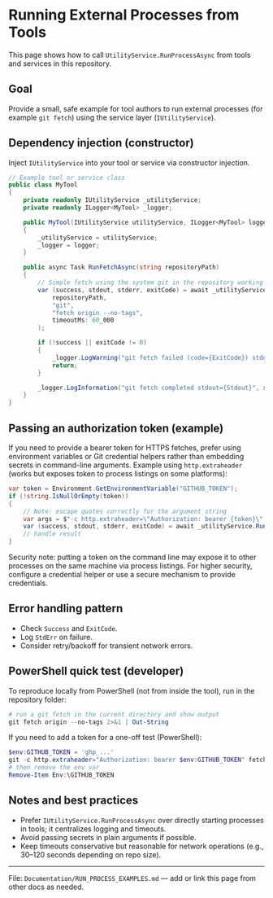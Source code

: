 # Running External Processes from Tools

This page shows how to call `UtilityService.RunProcessAsync` from tools and services in this repository.

## Goal

Provide a small, safe example for tool authors to run external processes (for example `git fetch`) using the service layer (`IUtilityService`).

## Dependency injection (constructor)

Inject `IUtilityService` into your tool or service via constructor injection.

```csharp
// Example tool or service class
public class MyTool
{
    private readonly IUtilityService _utilityService;
    private readonly ILogger<MyTool> _logger;

    public MyTool(IUtilityService utilityService, ILogger<MyTool> logger)
    {
        _utilityService = utilityService;
        _logger = logger;
    }

    public async Task RunFetchAsync(string repositoryPath)
    {
        // Simple fetch using the system git in the repository working directory
        var (success, stdout, stderr, exitCode) = await _utilityService.RunProcessAsync(
            repositoryPath,
            "git",
            "fetch origin --no-tags",
            timeoutMs: 60_000
        );

        if (!success || exitCode != 0)
        {
            _logger.LogWarning("git fetch failed (code={ExitCode}) stderr={Stderr}", exitCode, stderr);
            return;
        }

        _logger.LogInformation("git fetch completed stdout={Stdout}", stdout);
    }
}
```

## Passing an authorization token (example)

If you need to provide a bearer token for HTTPS fetches, prefer using environment variables or Git credential helpers rather than embedding secrets in command-line arguments. Example using `http.extraheader` (works but exposes token to process listings on some platforms):

```csharp
var token = Environment.GetEnvironmentVariable("GITHUB_TOKEN");
if (!string.IsNullOrEmpty(token))
{
    // Note: escape quotes correctly for the argument string
    var args = $"-c http.extraheader=\"Authorization: bearer {token}\" fetch origin --no-tags";
    var (success, stdout, stderr, exitCode) = await _utilityService.RunProcessAsync(repositoryPath, "git", args);
    // handle result
}
```

Security note: putting a token on the command line may expose it to other processes on the same machine via process listings. For higher security, configure a credential helper or use a secure mechanism to provide credentials.

## Error handling pattern

- Check `Success` and `ExitCode`.
- Log `StdErr` on failure.
- Consider retry/backoff for transient network errors.

## PowerShell quick test (developer)

To reproduce locally from PowerShell (not from inside the tool), run in the repository folder:

```powershell
# run a git fetch in the current directory and show output
git fetch origin --no-tags 2>&1 | Out-String
```

If you need to add a token for a one-off test (PowerShell):

```powershell
$env:GITHUB_TOKEN = 'ghp_...'
git -c http.extraheader="Authorization: bearer $env:GITHUB_TOKEN" fetch origin --no-tags
# then remove the env var
Remove-Item Env:\GITHUB_TOKEN
```

## Notes and best practices

- Prefer `IUtilityService.RunProcessAsync` over directly starting processes in tools; it centralizes logging and timeouts.
- Avoid passing secrets in plain arguments if possible.
- Keep timeouts conservative but reasonable for network operations (e.g., 30–120 seconds depending on repo size).

---

File: `Documentation/RUN_PROCESS_EXAMPLES.md` — add or link this page from other docs as needed.
